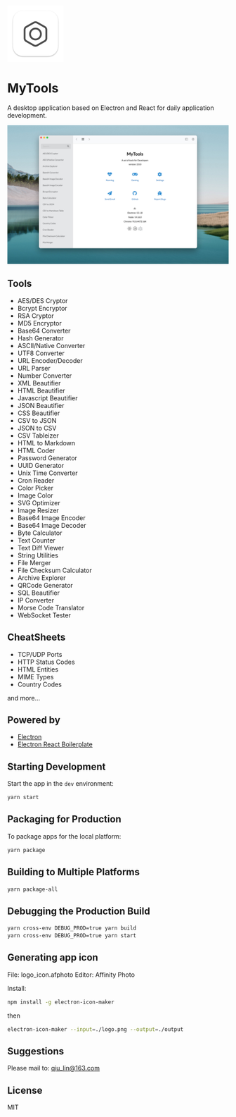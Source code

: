 <img width="128" src="./assets/icons/1024x1024.png">

# MyTools

A desktop application based on Electron and React for daily application development.

![screenshot](screenshots/screenshot.jpg)

## Tools

- AES/DES Cryptor
- Bcrypt Encryptor
- RSA Cryptor
- MD5 Encryptor
- Base64 Converter
- Hash Generator
- ASCII/Native Converter
- UTF8 Converter
- URL Encoder/Decoder
- URL Parser
- Number Converter
- XML Beautifier
- HTML Beautifier
- Javascript Beautifier
- JSON Beautifier
- CSS Beautifier
- CSV to JSON
- JSON to CSV
- CSV Tableizer
- HTML to Markdown
- HTML Coder
- Password Generator
- UUID Generator
- Unix Time Converter
- Cron Reader
- Color Picker
- Image Color
- SVG Optimizer
- Image Resizer
- Base64 Image Encoder
- Base64 Image Decoder
- Byte Calculator
- Text Counter
- Text Diff Viewer
- String Utilities
- File Merger
- File Checksum Calculator
- Archive Explorer
- QRCode Generator
- SQL Beautifier
- IP Converter
- Morse Code Translator
- WebSocket Tester

## CheatSheets

- TCP/UDP Ports
- HTTP Status Codes
- HTML Entities
- MIME Types
- Country Codes

and more...

## Powered by

- [Electron](https://www.electronjs.org/)
- [Electron React Boilerplate](https://github.com/electron-react-boilerplate/electron-react-boilerplate)

## Starting Development

Start the app in the `dev` environment:

```bash
yarn start
```

## Packaging for Production

To package apps for the local platform:

```bash
yarn package
```

## Building to Multiple Platforms

```bash
yarn package-all
```

## Debugging the Production Build

```bash
yarn cross-env DEBUG_PROD=true yarn build
yarn cross-env DEBUG_PROD=true yarn start
```

## Generating app icon

File: logo_icon.afphoto
Editor: Affinity Photo

Install:

```bash
npm install -g electron-icon-maker
```

then

```bash
electron-icon-maker --input=./logo.png --output=./output
```

## Suggestions

Please mail to: qiu_lin@163.com

## License

MIT

